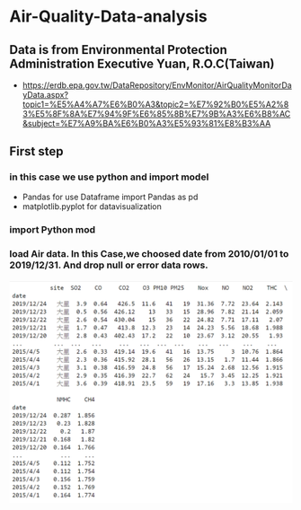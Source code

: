 # Air-Quality-Data-analysis

## Data is from Environmental Protection Administration Executive Yuan, R.O.C(Taiwan)
* https://erdb.epa.gov.tw/DataRepository/EnvMonitor/AirQualityMonitorDayData.aspx?topic1=%E5%A4%A7%E6%B0%A3&topic2=%E7%92%B0%E5%A2%83%E5%8F%8A%E7%94%9F%E6%85%8B%E7%9B%A3%E6%B8%AC&subject=%E7%A9%BA%E6%B0%A3%E5%93%81%E8%B3%AA

## First step 
### in this case we use python and import model
* Pandas for use Dataframe
	import Pandas as pd
* matplotlib.pyplot for datavisualization
### import Python mod

### load Air data. In this Case,we choosed date from 2010/01/01 to 2019/12/31. And drop null or error data rows.

#### ![image](out_put_png/dali_dataframe.png)